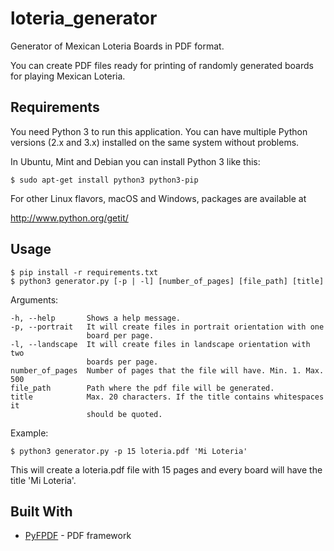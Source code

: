 # loteria_generator
Generator of Mexican Loteria Boards in PDF format.

You can create PDF files ready for printing of randomly generated boards for 
playing Mexican Loteria.

Requirements
------------

You need Python 3 to run this application.  You can have multiple Python
versions (2.x and 3.x) installed on the same system without problems.

In Ubuntu, Mint and Debian you can install Python 3 like this:

    $ sudo apt-get install python3 python3-pip

For other Linux flavors, macOS and Windows, packages are available at

  http://www.python.org/getit/

Usage
-----------

    $ pip install -r requirements.txt
    $ python3 generator.py [-p | -l] [number_of_pages] [file_path] [title]
	
Arguments:

	-h, --help       Shows a help message.
	-p, --portrait   It will create files in portrait orientation with one
	                 board per page.
	-l, --landscape  It will create files in landscape orientation with two
	                 boards per page.
	number_of_pages  Number of pages that the file will have. Min. 1. Max. 500
	file_path        Path where the pdf file will be generated.
	title            Max. 20 characters. If the title contains whitespaces it 
					 should be quoted.
Example:	
	
	$ python3 generator.py -p 15 loteria.pdf 'Mi Loteria' 

This will create a loteria.pdf file with 15 pages and every board will have
the title 'Mi Loteria'.
	
Built With
-----------

* [PyFPDF](https://pyfpdf.readthedocs.io/en/latest/) - PDF framework
	